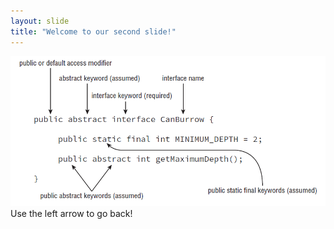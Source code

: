```yaml
---
layout: slide
title: "Welcome to our second slide!"
---
```

![Java interface definition](./interface_def.png)
Use the left arrow to go back!
